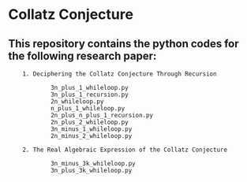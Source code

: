 # Collatz Conjecture

## This repository contains the python codes for the following research paper:

```
    1. Deciphering the Collatz Conjecture Through Recursion
            
            3n_plus_1_whileloop.py
            3n_plus_1_recursion.py
            2n_whileloop.py
            n_plus_1_whileloop.py
            2n_plus_n_plus_1_recursion.py
            2n_plus_2_whileloop.py
            3n_minus_1_whileloop.py
            2n_minus_2_whileloop.py
    
    2. The Real Algebraic Expression of the Collatz Conjecture
    
            3n_minus_3k_whileloop.py
            3n_plus_3k_whileloop.py
            

